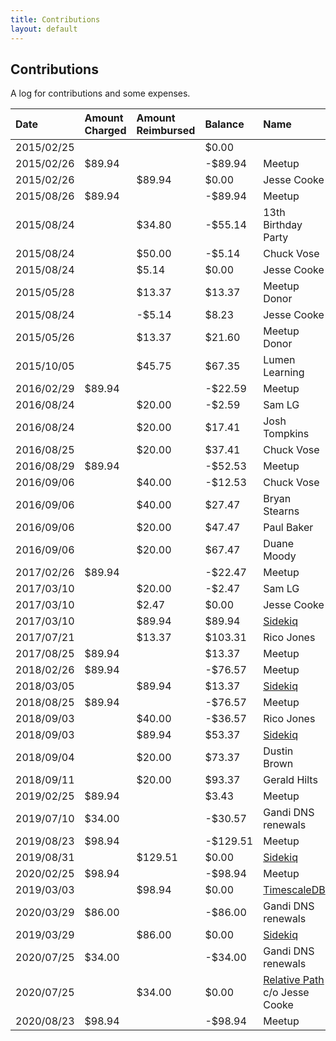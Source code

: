 ```yaml
---
title: Contributions
layout: default
---
```


## Contributions

A log for contributions and some expenses.

| Date       | Amount Charged | Amount Reimbursed | Balance   | Name                                                      |
| :--------- | :------------- | :---------------- | :-------- | :-------------------------------------------------------- |
| 2015/02/25 |                |                   | $0.00     |                                                           |
| 2015/02/26 | $89.94         |                   | -$89.94   | Meetup                                                    |
| 2015/02/26 |                | $89.94            | $0.00     | Jesse Cooke                                               |
| 2015/08/26 | $89.94         |                   | -$89.94   | Meetup                                                    |
| 2015/08/24 |                | $34.80            | -$55.14   | 13th Birthday Party                                       |
| 2015/08/24 |                | $50.00            | -$5.14    | Chuck Vose                                                |
| 2015/08/24 |                | $5.14             | $0.00     | Jesse Cooke                                               |
| 2015/05/28 |                | $13.37            | $13.37    | Meetup Donor                                              |
| 2015/08/24 |                | -$5.14            | $8.23     | Jesse Cooke                                               |
| 2015/05/26 |                | $13.37            | $21.60    | Meetup Donor                                              |
| 2015/10/05 |                | $45.75            | $67.35    | Lumen Learning                                            |
| 2016/02/29 | $89.94         |                   | -$22.59   | Meetup                                                    |
| 2016/08/24 |                | $20.00            | -$2.59    | Sam LG                                                    |
| 2016/08/24 |                | $20.00            | $17.41    | Josh Tompkins                                             |
| 2016/08/25 |                | $20.00            | $37.41    | Chuck Vose                                                |
| 2016/08/29 | $89.94         |                   | -$52.53   | Meetup                                                    |
| 2016/09/06 |                | $40.00            | -$12.53   | Chuck Vose                                                |
| 2016/09/06 |                | $40.00            | $27.47    | Bryan Stearns                                             |
| 2016/09/06 |                | $20.00            | $47.47    | Paul Baker                                                |
| 2016/09/06 |                | $20.00            | $67.47    | Duane Moody                                               |
| 2017/02/26 | $89.94         |                   | -$22.47   | Meetup                                                    |
| 2017/03/10 |                | $20.00            | -$2.47    | Sam LG                                                    |
| 2017/03/10 |                | $2.47             | $0.00     | Jesse Cooke                                               |
| 2017/03/10 |                | $89.94            | $89.94    | [Sidekiq](https://sidekiq.org/)                           |
| 2017/07/21 |                | $13.37            | $103.31   | Rico Jones                                                |
| 2017/08/25 | $89.94         |                   | $13.37    | Meetup                                                    |
| 2018/02/26 | $89.94         |                   | -$76.57   | Meetup                                                    |
| 2018/03/05 |                | $89.94            | $13.37    | [Sidekiq](https://sidekiq.org/)                           |
| 2018/08/25 | $89.94         |                   | -$76.57   | Meetup                                                    |
| 2018/09/03 |                | $40.00            | -$36.57   | Rico Jones                                                |
| 2018/09/03 |                | $89.94            | $53.37    | [Sidekiq](https://sidekiq.org/)                           |
| 2018/09/04 |                | $20.00            | $73.37    | Dustin Brown                                              |
| 2018/09/11 |                | $20.00            | $93.37    | Gerald Hilts                                              |
| 2019/02/25 | $89.94         |                   | $3.43     | Meetup                                                    |
| 2019/07/10 | $34.00         |                   | -$30.57   | Gandi DNS renewals                                        |
| 2019/08/23 | $98.94         |                   | -$129.51  | Meetup                                                    |
| 2019/08/31 |                | $129.51           | $0.00     | [Sidekiq](https://sidekiq.org/)                           |
| 2020/02/25 | $98.94         |                   | -$98.94   | Meetup                                                    |
| 2019/03/03 |                | $98.94            | $0.00     | [TimescaleDB](https://www.timescale.com)                  |
| 2020/03/29 | $86.00         |                   | -$86.00   | Gandi DNS renewals                                        |
| 2019/03/29 |                | $86.00            | $0.00     | [Sidekiq](https://sidekiq.org/)                           |
| 2020/07/25 | $34.00         |                   | -$34.00   | Gandi DNS renewals                                        |
| 2020/07/25 |                | $34.00            | $0.00     | [Relative Path](https://relativepath.io/) c/o Jesse Cooke |
| 2020/08/23 | $98.94         |                   | -$98.94   | Meetup
